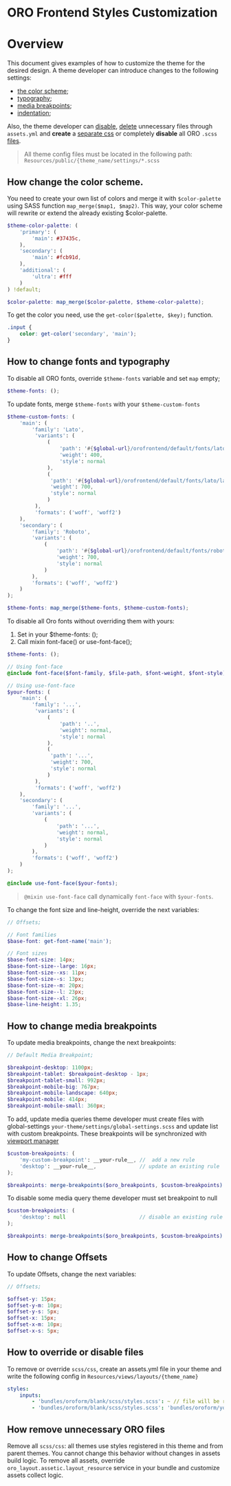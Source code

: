 # ORO Frontend Styles Customization

# Overview

This document gives examples of how to customize the theme for the desired design.
A theme developer can introduce changes to the following settings:
* [the color scheme](#how-change-the-color-scheme);
* [typography](#how-to-change-fonts-and-typography);
* [media breakpoints](#how-to-change-media-breakpoints);
* [indentation](#how-to-change-offsets);

Also, the theme developer can [disable](#how-to-override-or-disable-files), [delete](#how-to-override-or-disable-files)
unnecessary files through `assets.yml`
and **create** a [separate css](https://github.com/orocrm/platform/blob/master/src/Oro/Bundle/LayoutBundle/Resources/doc/config_definition.md)
or completely **disable** all ORO `.scss` [files](#how-remove-unnecessary-oro-files).

> All  theme config files must be located in the following path: `Resources/public/{theme_name/settings/*.scss`

## How change the color scheme.

You need to create your own list of colors and merge it with `$color-palette` using SASS function `map_merge($map1, $map2)`.
This way, your color scheme will rewrite or extend the already existing $color-palette.

````scss
$theme-color-palette: (
    'primary': (
        'main': #37435c,
    ),
    'secondary': (
        'main': #fcb91d,
    ),
    'additional': (
        'ultra': #fff
    )
) !default;

$color-palette: map_merge($color-palette, $theme-color-palette);

````

To get the color you need, use the `get-color($palette, $key);` function.

````scss
.input {
    color: get-color('secondary', 'main');
}
````

## How to change fonts and typography
To disable all ORO fonts, override `$theme-fonts` variable and set `map` empty;

````scss
$theme-fonts: ();
````

To update fonts, merge `$theme-fonts` with your `$theme-custom-fonts`

````scss
$theme-custom-fonts: (
    'main': (
        'family': 'Lato',
         'variants': (
             (
                 'path': '#{$global-url}/orofrontend/default/fonts/lato/lato-regular-webfont',
                 'weight': 400,
                 'style': normal
             ),
             (
              'path': '#{$global-url}/orofrontend/default/fonts/lato/lato-bold-webfont',
              'weight': 700,
              'style': normal
             )
         ),
         'formats': ('woff', 'woff2')
    ),
    'secondary': (
        'family': 'Roboto',
        'variants': (
            (
                'path': '#{$global-url}/orofrontend/default/fonts/roboto/roboto-regular-webfont',
                'weight': 700,
                'style': normal
            )
        ),
        'formats': ('woff', 'woff2')
    )
);

$theme-fonts: map_merge($theme-fonts, $theme-custom-fonts);
````

To disable all Oro fonts without overriding them with yours:
1. Set in your $theme-fonts: ();
2. Call mixin font-face() or use-font-face();

````scss
$theme-fonts: ();

// Using font-face
@include font-face($font-family, $file-path, $font-weight, $font-style);

// Using use-font-face
$your-fonts: (
    'main': (
        'family': '...',
         'variants': (
             (
                 'path': '..',
                 'weight': normal,
                 'style': normal
             ),
             (
              'path': '...',
              'weight': 700,
              'style': normal
             )
         ),
         'formats': ('woff', 'woff2')
    ),
    'secondary': (
        'family': '...',
        'variants': (
            (
                'path': '...',
                'weight': normal,
                'style': normal
            )
        ),
        'formats': ('woff', 'woff2')
    )
);

@include use-font-face($your-fonts);
````

> `@mixin use-font-face` call dynamically `font-face` with `$your-fonts`.


To change the font size and line-height, override the next variables:
````scss
// Offsets;

// Font families
$base-font: get-font-name('main');

// Font sizes
$base-font-size: 14px;
$base-font-size--large: 16px;
$base-font-size--xs: 11px;
$base-font-size--s: 13px;
$base-font-size--m: 20px;
$base-font-size--l: 23px;
$base-font-size--xl: 26px;
$base-line-height: 1.35;
````

## How to change media breakpoints

To update media breakpoints, change the next breakpoints:

````scss
// Default Media Breakpoint;

$breakpoint-desktop: 1100px;
$breakpoint-tablet: $breakpoint-desktop - 1px;
$breakpoint-tablet-small: 992px;
$breakpoint-mobile-big: 767px;
$breakpoint-mobile-landscape: 640px;
$breakpoint-mobile: 414px;
$breakpoint-mobile-small: 360px;

````

To add, update media queries theme developer must create files with global-settings `your-theme/settings/global-settings.scss`
and update list with custom breakpoints. These breakpoints will be synchronized with [viewport manager](https://github.com/orocrm/platform/blob/master/src/Oro/Bundle/UIBundle/Resources/doc/reference/client-side/viewport-manager.md)
 

````scss
$custom-breakpoints: (
    'my-custom-breakpoint': __your-rule__, //  add a new rule
    'desktop': __your-rule__,              // update an existing rule
);

$breakpoints: merge-breakpoints($oro_breakpoints, $custom-breakpoints) !default;
````

To disable some media query theme developer must set breakpoint to null
````scss
$custom-breakpoints: (
    'desktop': null                        // disable an existing rule
);

$breakpoints: merge-breakpoints($oro_breakpoints, $custom-breakpoints) !default;
````

## How to change Offsets

To update Offsets, change the next variables:

````scss
// Offsets;

$offset-y: 15px;
$offset-y-m: 10px;
$offset-y-s: 5px;
$offset-x: 15px;
$offset-x-m: 10px;
$offset-x-s: 5px;
````

## How to override or disable files

To remove or override `scss/css`, create an assets.yml file in your theme and write the following config in `Resources/views/layouts/{theme_name}`

````yml
styles:
    inputs:
        - 'bundles/oroform/blank/scss/styles.scss': ~ // file will be removed from build process
        - 'bundles/oroform/blank/scss/styles.scss': 'bundles/oroform/your_theme/scss/styles.scss' // file will be overridden
````

## How remove unnecessary ORO files

Remove all `scss/css`: all themes use styles registered in this theme and from parent themes.
You cannot change this behavior without changes in assets build logic.
To remove all assets, override `oro_layout.assetic.layout_resource` service in your bundle and customize assets collect logic.

